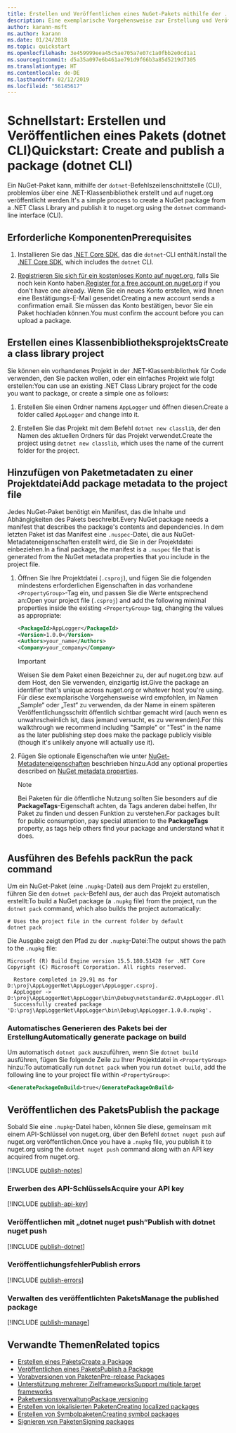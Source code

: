 ```yaml
---
title: Erstellen und Veröffentlichen eines NuGet-Pakets mithilfe der . NET CLI
description: Eine exemplarische Vorgehensweise zur Erstellung und Veröffentlichung eines NuGet-Pakets mit der .NET Core-CLI „dotnet“.
author: karann-msft
ms.author: karann
ms.date: 01/24/2018
ms.topic: quickstart
ms.openlocfilehash: 3e459999eea45c5ae705a7e07c1a0fbb2e0cd1a1
ms.sourcegitcommit: d5a35a097e6b461ae791d9f66b3a85d5219d7305
ms.translationtype: HT
ms.contentlocale: de-DE
ms.lasthandoff: 02/12/2019
ms.locfileid: "56145617"
---
```

# <a name="quickstart-create-and-publish-a-package-dotnet-cli"></a><span data-ttu-id="b0987-103">Schnellstart: Erstellen und Veröffentlichen eines Pakets (dotnet CLI)</span><span class="sxs-lookup"><span data-stu-id="b0987-103">Quickstart: Create and publish a package (dotnet CLI)</span></span>

<span data-ttu-id="b0987-104">Ein NuGet-Paket kann, mithilfe der `dotnet`-Befehlszeilenschnittstelle (CLI), problemlos über eine .NET-Klassenbibliothek erstellt und auf nuget.org veröffentlicht werden.</span><span class="sxs-lookup"><span data-stu-id="b0987-104">It's a simple process to create a NuGet package from a .NET Class Library and publish it to nuget.org using the `dotnet` command-line interface (CLI).</span></span>

## <a name="prerequisites"></a><span data-ttu-id="b0987-105">Erforderliche Komponenten</span><span class="sxs-lookup"><span data-stu-id="b0987-105">Prerequisites</span></span>

1. <span data-ttu-id="b0987-106">Installieren Sie das [.NET Core SDK](https://www.microsoft.com/net/download/), das die `dotnet`-CLI enthält.</span><span class="sxs-lookup"><span data-stu-id="b0987-106">Install the [.NET Core SDK](https://www.microsoft.com/net/download/), which includes the `dotnet` CLI.</span></span>

1. <span data-ttu-id="b0987-107">[Registrieren Sie sich für ein kostenloses Konto auf nuget.org](https://www.nuget.org/users/account/LogOn?returnUrl=%2F), falls Sie noch kein Konto haben.</span><span class="sxs-lookup"><span data-stu-id="b0987-107">[Register for a free account on nuget.org](https://www.nuget.org/users/account/LogOn?returnUrl=%2F) if you don't have one already.</span></span> <span data-ttu-id="b0987-108">Wenn Sie ein neues Konto erstellen, wird Ihnen eine Bestätigungs-E-Mail gesendet.</span><span class="sxs-lookup"><span data-stu-id="b0987-108">Creating a new account sends a confirmation email.</span></span> <span data-ttu-id="b0987-109">Sie müssen das Konto bestätigen, bevor Sie ein Paket hochladen können.</span><span class="sxs-lookup"><span data-stu-id="b0987-109">You must confirm the account before you can upload a package.</span></span>

## <a name="create-a-class-library-project"></a><span data-ttu-id="b0987-110">Erstellen eines Klassenbibliotheksprojekts</span><span class="sxs-lookup"><span data-stu-id="b0987-110">Create a class library project</span></span>

<span data-ttu-id="b0987-111">Sie können ein vorhandenes Projekt in der .NET-Klassenbibliothek für Code verwenden, den Sie packen wollen, oder ein einfaches Projekt wie folgt erstellen:</span><span class="sxs-lookup"><span data-stu-id="b0987-111">You can use an existing .NET Class Library project for the code you want to package, or create a simple one as follows:</span></span>

1. <span data-ttu-id="b0987-112">Erstellen Sie einen Ordner namens `AppLogger` und öffnen diesen.</span><span class="sxs-lookup"><span data-stu-id="b0987-112">Create a folder called `AppLogger` and change into it.</span></span>

1. <span data-ttu-id="b0987-113">Erstellen Sie das Projekt mit dem Befehl `dotnet new classlib`, der den Namen des aktuellen Ordners für das Projekt verwendet.</span><span class="sxs-lookup"><span data-stu-id="b0987-113">Create the project using `dotnet new classlib`, which uses the name of the current folder for the project.</span></span>

## <a name="add-package-metadata-to-the-project-file"></a><span data-ttu-id="b0987-114">Hinzufügen von Paketmetadaten zu einer Projektdatei</span><span class="sxs-lookup"><span data-stu-id="b0987-114">Add package metadata to the project file</span></span>

<span data-ttu-id="b0987-115">Jedes NuGet-Paket benötigt ein Manifest, das die Inhalte und Abhängigkeiten des Pakets beschreibt.</span><span class="sxs-lookup"><span data-stu-id="b0987-115">Every NuGet package needs a manifest that describes the package's contents and dependencies.</span></span> <span data-ttu-id="b0987-116">In dem letzten Paket ist das Manifest eine `.nuspec`-Datei, die aus NuGet-Metadateneigenschaften erstellt wird, die Sie in der Projektdatei einbeziehen.</span><span class="sxs-lookup"><span data-stu-id="b0987-116">In a final package, the manifest is a `.nuspec` file that is generated from the NuGet metadata properties that you include in the project file.</span></span>

1. <span data-ttu-id="b0987-117">Öffnen Sie Ihre Projektdatei (`.csproj`), und fügen Sie die folgenden mindestens erforderlichen Eigenschaften in das vorhandene `<PropertyGroup>`-Tag ein, und passen Sie die Werte entsprechend an:</span><span class="sxs-lookup"><span data-stu-id="b0987-117">Open your project file (`.csproj`) and add the following minimal properties inside the existing `<PropertyGroup>` tag, changing the values as appropriate:</span></span>

    ```xml
    <PackageId>AppLogger</PackageId>
    <Version>1.0.0</Version>
    <Authors>your_name</Authors>
    <Company>your_company</Company>
    ```

    > [!Important]
    > <span data-ttu-id="b0987-118">Weisen Sie dem Paket einen Bezeichner zu, der auf nuget.org bzw. auf dem Host, den Sie verwenden, einzigartig ist.</span><span class="sxs-lookup"><span data-stu-id="b0987-118">Give the package an identifier that's unique across nuget.org or whatever host you're using.</span></span> <span data-ttu-id="b0987-119">Für diese exemplarische Vorgehensweise wird empfohlen, im Namen „Sample“ oder „Test“ zu verwenden, da der Name in einem späteren Veröffentlichungsschritt öffentlich sichtbar gemacht wird (auch wenn es unwahrscheinlich ist, dass jemand versucht, es zu verwenden).</span><span class="sxs-lookup"><span data-stu-id="b0987-119">For this walkthrough we recommend including "Sample" or "Test" in the name as the later publishing step does make the package publicly visible (though it's unlikely anyone will actually use it).</span></span>

1. <span data-ttu-id="b0987-120">Fügen Sie optionale Eigenschaften wie unter [NuGet-Metadateneigenschaften](/dotnet/core/tools/csproj#nuget-metadata-properties) beschrieben hinzu.</span><span class="sxs-lookup"><span data-stu-id="b0987-120">Add any optional properties described on [NuGet metadata properties](/dotnet/core/tools/csproj#nuget-metadata-properties).</span></span>

    > [!Note]
    > <span data-ttu-id="b0987-121">Bei Paketen für die öffentliche Nutzung sollten Sie besonders auf die **PackageTags**-Eigenschaft achten, da Tags anderen dabei helfen, Ihr Paket zu finden und dessen Funktion zu verstehen.</span><span class="sxs-lookup"><span data-stu-id="b0987-121">For packages built for public consumption, pay special attention to the **PackageTags** property, as tags help others find your package and understand what it does.</span></span>

## <a name="run-the-pack-command"></a><span data-ttu-id="b0987-122">Ausführen des Befehls pack</span><span class="sxs-lookup"><span data-stu-id="b0987-122">Run the pack command</span></span>

<span data-ttu-id="b0987-123">Um ein NuGet-Paket (eine `.nupkg`-Datei) aus dem Projekt zu erstellen, führen Sie den `dotnet pack`-Befehl aus, der auch das Projekt automatisch erstellt:</span><span class="sxs-lookup"><span data-stu-id="b0987-123">To build a NuGet package (a `.nupkg` file) from the project, run the `dotnet pack` command, which also builds the project automatically:</span></span>

```cli
# Uses the project file in the current folder by default
dotnet pack
```

<span data-ttu-id="b0987-124">Die Ausgabe zeigt den Pfad zu der `.nupkg`-Datei:</span><span class="sxs-lookup"><span data-stu-id="b0987-124">The output shows the path to the `.nupkg` file:</span></span>

```output
Microsoft (R) Build Engine version 15.5.180.51428 for .NET Core
Copyright (C) Microsoft Corporation. All rights reserved.

  Restore completed in 29.91 ms for D:\proj\AppLoggerNet\AppLogger\AppLogger.csproj.
  AppLogger -> D:\proj\AppLoggerNet\AppLogger\bin\Debug\netstandard2.0\AppLogger.dll
  Successfully created package 'D:\proj\AppLoggerNet\AppLogger\bin\Debug\AppLogger.1.0.0.nupkg'.
```

### <a name="automatically-generate-package-on-build"></a><span data-ttu-id="b0987-125">Automatisches Generieren des Pakets bei der Erstellung</span><span class="sxs-lookup"><span data-stu-id="b0987-125">Automatically generate package on build</span></span>

<span data-ttu-id="b0987-126">Um automatisch `dotnet pack` auszuführen, wenn Sie `dotnet build` ausführen, fügen Sie folgende Zeile zu Ihrer Projektdatei in `<PropertyGroup>` hinzu:</span><span class="sxs-lookup"><span data-stu-id="b0987-126">To automatically run `dotnet pack` when you run `dotnet build`, add the following line to your project file within `<PropertyGroup>`:</span></span>

```xml
<GeneratePackageOnBuild>true</GeneratePackageOnBuild>
```

## <a name="publish-the-package"></a><span data-ttu-id="b0987-127">Veröffentlichen des Pakets</span><span class="sxs-lookup"><span data-stu-id="b0987-127">Publish the package</span></span>

<span data-ttu-id="b0987-128">Sobald Sie eine `.nupkg`-Datei haben, können Sie diese, gemeinsam mit einem API-Schlüssel von nuget.org, über den Befehl `dotnet nuget push` auf nuget.org veröffentlichen.</span><span class="sxs-lookup"><span data-stu-id="b0987-128">Once you have a `.nupkg` file, you publish it to nuget.org using the `dotnet nuget push` command along with an API key acquired from nuget.org.</span></span>

[!INCLUDE [publish-notes](includes/publish-notes.md)]

### <a name="acquire-your-api-key"></a><span data-ttu-id="b0987-129">Erwerben des API-Schlüssels</span><span class="sxs-lookup"><span data-stu-id="b0987-129">Acquire your API key</span></span>

[!INCLUDE [publish-api-key](includes/publish-api-key.md)]

### <a name="publish-with-dotnet-nuget-push"></a><span data-ttu-id="b0987-130">Veröffentlichen mit „dotnet nuget push“</span><span class="sxs-lookup"><span data-stu-id="b0987-130">Publish with dotnet nuget push</span></span>

[!INCLUDE [publish-dotnet](includes/publish-dotnet.md)]

### <a name="publish-errors"></a><span data-ttu-id="b0987-131">Veröffentlichungsfehler</span><span class="sxs-lookup"><span data-stu-id="b0987-131">Publish errors</span></span>

[!INCLUDE [publish-errors](includes/publish-errors.md)]

### <a name="manage-the-published-package"></a><span data-ttu-id="b0987-132">Verwalten des veröffentlichten Pakets</span><span class="sxs-lookup"><span data-stu-id="b0987-132">Manage the published package</span></span>

[!INCLUDE [publish-manage](includes/publish-manage.md)]

## <a name="related-topics"></a><span data-ttu-id="b0987-133">Verwandte Themen</span><span class="sxs-lookup"><span data-stu-id="b0987-133">Related topics</span></span>

- [<span data-ttu-id="b0987-134">Erstellen eines Pakets</span><span class="sxs-lookup"><span data-stu-id="b0987-134">Create a Package</span></span>](../create-packages/creating-a-package.md)
- [<span data-ttu-id="b0987-135">Veröffentlichen eines Pakets</span><span class="sxs-lookup"><span data-stu-id="b0987-135">Publish a Package</span></span>](../create-packages/publish-a-package.md)
- [<span data-ttu-id="b0987-136">Vorabversionen von Paketen</span><span class="sxs-lookup"><span data-stu-id="b0987-136">Pre-release Packages</span></span>](../create-packages/Prerelease-Packages.md)
- [<span data-ttu-id="b0987-137">Unterstützung mehrerer Zielframeworks</span><span class="sxs-lookup"><span data-stu-id="b0987-137">Support multiple target frameworks</span></span>](../create-packages/supporting-multiple-target-frameworks.md)
- [<span data-ttu-id="b0987-138">Paketversionsverwaltung</span><span class="sxs-lookup"><span data-stu-id="b0987-138">Package versioning</span></span>](../reference/package-versioning.md)
- [<span data-ttu-id="b0987-139">Erstellen von lokalisierten Paketen</span><span class="sxs-lookup"><span data-stu-id="b0987-139">Creating localized packages</span></span>](../create-packages/creating-localized-packages.md)
- [<span data-ttu-id="b0987-140">Erstellen von Symbolpaketen</span><span class="sxs-lookup"><span data-stu-id="b0987-140">Creating symbol packages</span></span>](../create-packages/symbol-packages-snupkg.md)
- [<span data-ttu-id="b0987-141">Signieren von Paketen</span><span class="sxs-lookup"><span data-stu-id="b0987-141">Signing packages</span></span>](../create-packages/Sign-a-package.md)
